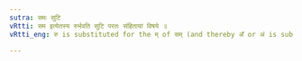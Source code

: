```yaml
---
sutra: समः सुटि
vRtti: सम इत्येतस्य रुर्भवति सुटि परतः संहितायां विषये ॥
vRtti_eng: रु is substituted for the म् of सम् (and thereby अँ or अं is substituted for अ) when the augment स् follows, in a _samhita_.

---
```

